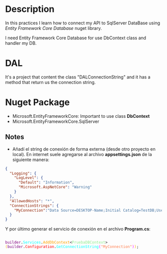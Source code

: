 # Description
In this practices I learn how to connect my API to SqlServer DataBase using _Entity Framework Core Database_ nuget library.

I need Entity Framework Core Database for use DbContext class and handler my DB.

# DAL
It's a project that content the class "DALConnectionString" and it has a method that return us the connection string.

# Nuget Package
* Microsoft.EntityFrameworkCore: Important to use class **DbContext**
* Microsoft.EntityFrameworkCore.SqlServer

## Notes
* Añadí el string de conexión de forma externa (desde otro proyecto en local). En internet suele agregarse al archivo **appsettings.json** de la siguiente manera:

```json
{
  "Logging": {
    "LogLevel": {
      "Default": "Information",
      "Microsoft.AspNetCore": "Warning"
    }
  },
  "AllowedHosts": "*",
  "ConnectionStrings": {
    "MyConnection":"Data Source=DESKTOP-Name;Initial Catalog=TestDB;User id=sa;Password=mypassword;Trusted_Connection=SSPI;TrustServerCertificate=true;Encrypt=false;"
  }
}
```

Y por último generar el servicio de conexión en el archivo **Program.cs**:

<pre><code>
<span style="color:purple;">builder</span>.<span style="color:cyan;">Services</span>.<span style="color:orange;">AddDbContext</span><<span style="color:lightgreen;">PruebaDBContext</span>><span style="color:orange;">(</span><span style="color:purple;">builder</span>.<span style="color:red;">Configuration</span>.<span style="color:cyan;">GetConnectionString</span><span style="color:magenta;">(</span><span style="color:coral;">"MyConnection"</span><span style="color:magenta;">)</span><span style="color:orange;">)</span>;
</code></pre>